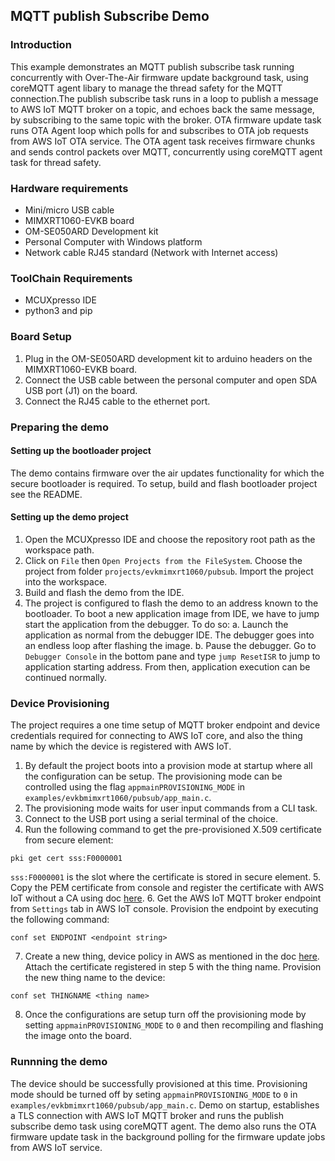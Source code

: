 ## MQTT publish Subscribe Demo

### Introduction
This example demonstrates an MQTT publish subscribe task running concurrently with Over-The-Air firmware update background task, using coreMQTT agent libary to manage the thread safety for the MQTT connection.The publish subscribe task runs in a loop to publish a message to AWS IoT MQTT broker on a topic, and echoes back the same message, by subscribing to the same topic with the broker. OTA firmware update task runs OTA Agent loop which polls for and subscribes to OTA job requests from AWS IoT OTA service. The OTA agent task receives firmware chunks and sends control packets over MQTT, concurrently using coreMQTT agent task for thread safety.

### Hardware requirements

- Mini/micro USB cable
- MIMXRT1060-EVKB board
- OM-SE050ARD Development kit
- Personal Computer with Windows platform
- Network cable RJ45 standard (Network with Internet access)

### ToolChain Requirements

- MCUXpresso IDE
- python3 and pip

### Board Setup

1. Plug in the OM-SE050ARD development kit to arduino headers on the MIMXRT1060-EVKB board.
3. Connect the USB cable between the personal computer and open SDA USB port (J1) on the board.
2. Connect the RJ45 cable to the ethernet port.

### Preparing the demo

#### Setting up the bootloader project

The demo contains firmware over the air updates functionality for which the secure bootloader is required. To setup, build and flash bootloader project see the README.

#### Setting up the demo project

1. Open the MCUXpresso IDE and choose the repository root path as the workspace path.
2. Click on `File` then `Open Projects from the FileSystem`. Choose the project from folder `projects/evkmimxrt1060/pubsub`. Import the project into the workspace.
3. Build and flash the demo from the IDE.
4. The project is configured to flash the demo to an address known to the bootloader. To boot a new application image from IDE, we have to jump start the application from the debugger. To do so:
   a. Launch the application as normal from the debugger IDE. The debugger goes into an endless loop after flashing the image.
   b. Pause the debugger. Go to `Debugger Console` in the bottom pane and type `jump ResetISR` to jump to application starting address. From then, application   execution can be continued normally.

### Device Provisioning

The project requires a one time setup of MQTT broker endpoint and device credentials required for connecting to AWS IoT core, and also the thing name by which the device is registered with AWS IoT.

1. By default the project boots into a provision mode at startup where all the configuration can be setup. The provisioning mode can be controlled using the flag `appmainPROVISIONING_MODE` in `examples/evkbmimxrt1060/pubsub/app_main.c`.
2. The provisioning mode waits for user input commands from a CLI task. 
3. Connect to the USB port using a serial terminal of the choice.
4. Run the following command to get the  pre-provisioned X.509 certificate from secure element:
```
pki get cert sss:F0000001
```
`sss:F0000001` is the slot where the certificate is stored in secure element.
5. Copy the PEM certificate from console and register the certificate with AWS IoT without a CA using doc [here](https://docs.aws.amazon.com/iot/latest/developerguide/manual-cert-registration.html#manual-cert-registration-console-noca).
6. Get the AWS IoT MQTT broker endpoint from `Settings` tab in AWS IoT console. Provision the endpoint by executing the following command:
```
conf set ENDPOINT <endpoint string>
```
7. Create a new thing, device policy in AWS as mentioned in the doc [here](https://docs.aws.amazon.com/iot/latest/developerguide/create-iot-resources.html). Attach the certificate registered in step 5 with the thing name. Provision the new thing name to the device:
```
conf set THINGNAME <thing name>
```
8. Once the configurations are setup turn off the provisioning mode by setting `appmainPROVISIONING_MODE` to `0` and then recompiling and flashing the image onto the board.

### Runnning the demo

The device should be successfully provisioned at this time. Provisioning mode should be turned off by seting `appmainPROVISIONING_MODE` to `0` in `examples/evkbmimxrt1060/pubsub/app_main.c`.  Demo on startup, establishes a TLS connection with AWS IoT MQTT broker and runs the publish subscribe demo task using coreMQTT agent. The demo also runs the OTA firmware update task in the background polling for the firmware update jobs from AWS IoT service. 
